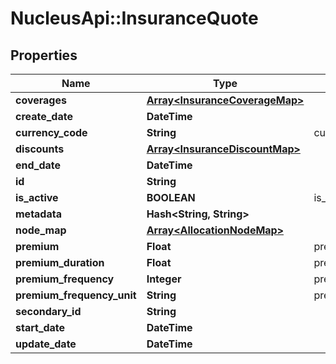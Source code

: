 # NucleusApi::InsuranceQuote

## Properties
Name | Type | Description | Notes
------------ | ------------- | ------------- | -------------
**coverages** | [**Array&lt;InsuranceCoverageMap&gt;**](InsuranceCoverageMap.md) |  | [optional] 
**create_date** | **DateTime** |  | [optional] 
**currency_code** | **String** | currencyCode | 
**discounts** | [**Array&lt;InsuranceDiscountMap&gt;**](InsuranceDiscountMap.md) |  | [optional] 
**end_date** | **DateTime** |  | [optional] 
**id** | **String** |  | [optional] 
**is_active** | **BOOLEAN** | is_active | [optional] 
**metadata** | **Hash&lt;String, String&gt;** |  | [optional] 
**node_map** | [**Array&lt;AllocationNodeMap&gt;**](AllocationNodeMap.md) |  | [optional] 
**premium** | **Float** | premium | 
**premium_duration** | **Float** | premiumDuration | [optional] 
**premium_frequency** | **Integer** | premiumFrequency | [optional] 
**premium_frequency_unit** | **String** | premiumFrequencyUnit | 
**secondary_id** | **String** |  | [optional] 
**start_date** | **DateTime** |  | [optional] 
**update_date** | **DateTime** |  | [optional] 


